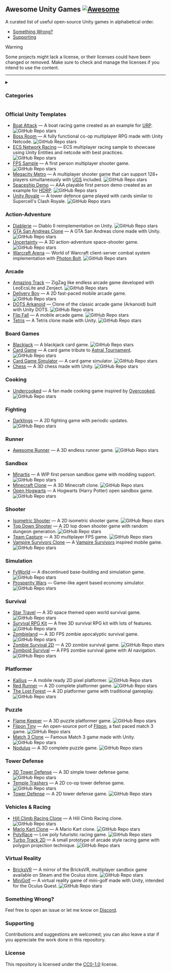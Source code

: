 ## Awesome Unity Games [![Awesome](https://cdn.rawgit.com/sindresorhus/awesome/d7305f38d29fed78fa85652e3a63e154dd8e8829/media/badge.svg)](https://github.com/sindresorhus/awesome)

A curated list of useful open-source Unity games in alphabetical order.

- [Something Wrong?](#something-wrong)
- [Supporting](#supporting)


> [!WARNING]
> Some projects might lack a license, or their licenses could have been changed or removed. Make sure to check and manage the licenses if you intend to use the content.
> 

<hr>

<details>
  <summary><h3>Categories</h3></summary>
  
- [Official Unity Templates](#official-unity-templates)
- [Action-Adventure](#action-adventure)
- [Arcade](#arcade)
- [Board Games](#board-games)
- [Cooking](#cooking)
- [Fighting](#fighting)
- [Runner](#runner)
- [Sandbox](#sandbox)
- [Shooter](#shooter)
- [Simulation](#simulation)
- [Survival](#survival)
- [Platformer](#platformer)
- [Puzzle](#puzzle)
- [Tower Defense](#tower-defense)
- [Vehicles & Racing](#vehicles--racing)
- [Virtual Reality](#virtual-reality)
</details>

### Official Unity Templates
- [Boat Attack](https://github.com/Unity-Technologies/BoatAttack) — A boat racing game created as an example for [URP](https://unity.com/srp/universal-render-pipeline). ![GitHub Repo stars](https://img.shields.io/github/stars/Unity-Technologies/BoatAttack) 
- [Boss Room](https://github.com/Unity-Technologies/com.unity.multiplayer.samples.coop) — A fully functional co-op multiplayer RPG made with Unity Netcode. ![GitHub Repo stars](https://img.shields.io/github/stars/Unity-Technologies/com.unity.multiplayer.samples.coop) 
- [ECS Network Racing](https://github.com/Unity-Technologies/ECS-Network-Racing-Sample) — ECS multiplayer racing sample to showcase using Unity Entities and netcode with best practices. ![GitHub Repo stars](https://img.shields.io/github/stars/Unity-Technologies/ECS-Network-Racing-Sample)
- [FPS Sample](https://github.com/Unity-Technologies/FPSSample) — A first person multiplayer shooter game. ![GitHub Repo stars](https://img.shields.io/github/stars/Unity-Technologies/FPSSample)
- [Megacity Metro](https://github.com/Unity-Technologies/megacity-metro) — A multiplayer shooter game that can support 128+ players simultaneously with [UGS](https://unity.com/solutions/gaming-services) included. ![GitHub Repo stars](https://img.shields.io/github/stars/Unity-Technologies/megacity-metro)
- [Spaceship Demo](https://github.com/Unity-Technologies/SpaceshipDemo) — AAA playable first person demo created as an example for [HDRP](https://unity.com/srp/high-definition-render-pipeline). ![GitHub Repo stars](https://img.shields.io/github/stars/Unity-Technologies/SpaceshipDemo)
- [Unity Royale](https://github.com/ciro-unity/UnityRoyale-Public) — A tower defence game played with cards similar to Supercell's Clash Royale. ![GitHub Repo stars](https://img.shields.io/github/stars/ciro-unity/UnityRoyale-Public)

### Action-Adventure
- [Diablerie](https://github.com/mofr/Diablerie) — Diablo II reimplementation on Unity. ![GitHub Repo stars](https://img.shields.io/github/stars/mofr/Diablerie)
- [GTA San Andreas Clone](https://github.com/GTA-ASM/SanAndreasUnity) — A GTA San Andreas clone made with Unity. ![GitHub Repo stars](https://img.shields.io/github/stars/GTA-ASM/SanAndreasUnity)
- [Uncertainty](https://github.com/Null-References/Uncertainty) — A 3D action-adventure space-shooter game. ![GitHub Repo stars](https://img.shields.io/github/stars/Null-References/Uncertainty)
- [Warcraft Arena](https://github.com/Reinisch/Warcraft-Arena-Unity) — World of Warcraft client-server combat system implementation with [Photon Bolt](https://doc.photonengine.com/bolt/current/getting-started/overview). ![GitHub Repo stars](https://img.shields.io/github/stars/Reinisch/Warcraft-Arena-Unity)

### Arcade
- [Amazing Track](https://github.com/EugenyN/AmazingTrack) — ZigZag like endless arcade game developed with LeoEcsLite and Zenject. ![GitHub Repo stars](https://img.shields.io/github/stars/EugenyN/AmazingTrack)
- [Delivery Boy](https://github.com/phamson02/DeliveryBoy-UnityGame) — A 2D fast-paced mobile arcade game. ![GitHub Repo stars](https://img.shields.io/github/stars/phamson02/DeliveryBoy-UnityGame)
- [DOTS Arkanoid](https://github.com/EugenyN/DOTS-Arkanoid) — Clone of the classic arcade game (Arkanoid) built with Unity DOTS. ![GitHub Repo stars](https://img.shields.io/github/stars/EugenyN/DOTS-Arkanoid)
- [Flip Fall](https://github.com/flo-wolf/Flip-Fall) — A mobile arcade game. ![GitHub Repo stars](https://img.shields.io/github/stars/flo-wolf/Flip-Fall)
- [Tetris](https://github.com/Mukarillo/UnityTetris) — A Tetris clone made with Unity. ![GitHub Repo stars](https://img.shields.io/github/stars/Mukarillo/UnityTetris)

### Board Games
- [Blackjack](https://github.com/joaokucera/unity-blackjack) — A blackjack card game. ![GitHub Repo stars](https://img.shields.io/github/stars/joaokucera/unity-blackjack)
- [Card Game](https://github.com/exewin/card-game) — A card game tribute to [Astral Tournament](https://store.steampowered.com/app/2160780/Astral_Tournament__a_prequel_of_the_Astral_Masters/ "A famous card game."). ![GitHub Repo stars](https://img.shields.io/github/stars/exewin/card-game)
- [Card Game Simulator](https://github.com/finol-digital/Card-Game-Simulator) — A card game simulator. ![GitHub Repo stars](https://img.shields.io/github/stars/finol-digital/Card-Game-Simulator)
- [Chess](https://github.com/ErkrodC/UnityChess) — A 3D chess made with Unity. ![GitHub Repo stars](https://img.shields.io/github/stars/ErkrodC/UnityChess)

### Cooking
- [Undercooked](https://github.com/daltonbr/Undercooked) — A fan made cooking game inspired by [Overcooked](https://store.steampowered.com/app/448510/Overcooked/). ![GitHub Repo stars](https://img.shields.io/github/stars/daltonbr/Undercooked)

### Fighting
- [Darklings](https://github.com/kidagine/Darklings-FightingGame) — A 2D fighting game with periodic updates. ![GitHub Repo stars](https://img.shields.io/github/stars/kidagine/Darklings-FightingGame)

### Runner
- [Awesome Runner](https://github.com/VladimirPirozhenko/AwesomeRunner) — A 3D endless runner game. ![GitHub Repo stars](https://img.shields.io/github/stars/VladimirPirozhenko/AwesomeRunner)

### Sandbox
- [Minartis](https://github.com/akinmustafa/minartis) — A WIP first person sandbox game with modding support. ![GitHub Repo stars](https://img.shields.io/github/stars/akinmustafa/minartis)
- [Minecraft Clone](https://github.com/stalomeow/MinecraftClone-Unity) — A 3D Minecraft clone. ![GitHub Repo stars](https://img.shields.io/github/stars/stalomeow/MinecraftClone-Unity)
- [Open Hogwarts](https://github.com/OpenHogwarts/hogwarts) — A Hogwarts (Harry Potter) open sandbox game. ![GitHub Repo stars](https://img.shields.io/github/stars/OpenHogwarts/hogwarts)

### Shooter
- [Isometric Shooter](https://github.com/tadadosii/2DTopDownIsometricShooterStudy) — A 2D isometric shooter game. ![GitHub Repo stars](https://img.shields.io/github/stars/tadadosii/2DTopDownIsometricShooterStudy)
- [Top Down Shooter](https://github.com/tarush-r/Top-Down-Shooter-Game) — A 2D top down shooter game with random dungeon generation. ![GitHub Repo stars](https://img.shields.io/github/stars/tarush-r/Top-Down-Shooter-Game)
- [Team Capture](https://github.com/Voltstro-Studios/Team-Capture) — A 3D multiplayer FPS game. ![GitHub Repo stars](https://img.shields.io/github/stars/Voltstro-Studios/Team-Capture)
- [Vampire Survivors Clone](https://github.com/matthiasbroske/VampireSurvivorsClone) — A [Vampire Survivors](https://store.steampowered.com/app/1794680/Vampire_Survivors/) inspired mobile game. ![GitHub Repo stars](https://img.shields.io/github/stars/matthiasbroske/VampireSurvivorsClone)

### Simulation
- [FyWorld](https://github.com/Fy-/FyWorld) — A discontinued base-building and simulation game. ![GitHub Repo stars](https://img.shields.io/github/stars/Fy-/FyWorld)
- [Prosperity Wars](https://github.com/Nashet/Prosperity-Wars) — Game-like agent based economy simulator. ![GitHub Repo stars](https://img.shields.io/github/stars/Nashet/Prosperity-Wars)

### Survival
- [Star Travel](https://github.com/Victormaa/Star-Travel) — A 3D space themed open world survival game. ![GitHub Repo stars](https://img.shields.io/github/stars/Victormaa/Star-Travel)
- [Survival RPG Kit](https://github.com/leandrovieiraa/FreeSurvivalRPGKit) — A free 3D survival RPG kit with lots of features. ![GitHub Repo stars](https://img.shields.io/github/stars/leandrovieiraa/FreeSurvivalRPGKit)
- [Zombieland](https://github.com/ramirak/Zombieland-FPS-survival-game-with-Unity) — A 3D FPS zombie apocalyptic survival game. ![GitHub Repo stars](https://img.shields.io/github/stars/ramirak/Zombieland-FPS-survival-game-with-Unity)
- [Zombie Survival 2D](https://github.com/mapisarek/Survival_Zombie_2D) — A 2D zombie survival game. ![GitHub Repo stars](https://img.shields.io/github/stars/mapisarek/Survival_Zombie_2D)
- [Zomboid Survival](https://github.com/saivittalb/zomboid-survival) — A FPS zombie survival game with AI navigation. ![GitHub Repo stars](https://img.shields.io/github/stars/saivittalb/zomboid-survival)

### Platformer
- [Kailius](https://github.com/Walkator/kailius) — A mobile ready 2D pixel platformer. ![GitHub Repo stars](https://img.shields.io/github/stars/Walkator/kailius)
- [Red Runner](https://github.com/BayatGames/RedRunner) — A 2D complete platformer game. ![GitHub Repo stars](https://img.shields.io/github/stars/BayatGames/RedRunner)
- [The Lost Forest](https://github.com/elifyener/TheLostForest) — A 2D platformer game with traditional gameplay. ![GitHub Repo stars](https://img.shields.io/github/stars/elifyener/TheLostForest)

### Puzzle
- [Flame Keeper](https://github.com/alex-cherkaski/Flame-Keeper) — A 3D puzzle platformer game. ![GitHub Repo stars](https://img.shields.io/github/stars/alex-cherkaski/Flame-Keeper)
- [Flipon Tiny](https://github.com/valryon/flipon-tiny) — An open-source port of [Flipon](https://www.flipon.net/), a fast paced match 3 game. ![GitHub Repo stars](https://img.shields.io/github/stars/valryon/flipon-tiny)
- [Match 3 Clone](https://github.com/daltonbr/Match3) — Famous Match 3 game made with Unity. ![GitHub Repo stars](https://img.shields.io/github/stars/daltonbr/Match3)
- [Nodulus](https://github.com/Hyperparticle/nodulus) — A 3D complete puzzle game. ![GitHub Repo stars](https://img.shields.io/github/stars/Hyperparticle/nodulus)

### Tower Defense
- [3D Tower Defense](https://github.com/Mohammed-Benotmane/Tower-Defense-Game) — A 3D simple tower defense game. ![GitHub Repo stars](https://img.shields.io/github/stars/Mohammed-Benotmane/Tower-Defense-Game)
- [Temple Trashers](https://github.com/hackerspace-ntnu/Temple-Trashers) — A 2D co-op tower defense game. ![GitHub Repo stars](https://img.shields.io/github/stars/hackerspace-ntnu/Temple-Trashers)
- [Tower Defense](https://github.com/JanWalsh91/tower_defense) — A 2D tower defense game. ![GitHub Repo stars](https://img.shields.io/github/stars/JanWalsh91/tower_defense)

### Vehicles & Racing
- [Hill Climb Racing Clone](https://github.com/stevecox1964/Happy_Wheels_Clone) — A Hill Climb Racing clone. ![GitHub Repo stars](https://img.shields.io/github/stars/stevecox1964/Happy_Wheels_Clone)
- [Mario Kart Clone](https://github.com/Ishaan35/Unity3D-Mario-Kart-Racing-Game) — A Mario Kart clone. ![GitHub Repo stars](https://img.shields.io/github/stars/Ishaan35/Unity3D-Mario-Kart-Racing-Game)
- [PolyRace](https://github.com/vthem/PolyRace) — Low poly futuristic racing game. ![GitHub Repo stars](https://img.shields.io/github/stars/vthem/PolyRace)
- [Turbo Track 2D](https://github.com/h8man/TurboTrack2D) — A small prototype of arcade style racing game with polygon projection technique. ![GitHub Repo stars](https://img.shields.io/github/stars/h8man/TurboTrack2D)

### Virtual Reality
- [BricksVR](https://github.com/d12/bricksvr-game) — A mirror of the BricksVR, multiplayer sandbox game available on Steam and the Oculus store. ![GitHub Repo stars](https://img.shields.io/github/stars/d12/bricksvr-game)
- [MiniGolf](https://github.com/mmeyrat/MiniGolf-VR) — A virtual reality game of mini-golf made with Unity, intended for the Oculus Quest. ![GitHub Repo stars](https://img.shields.io/github/stars/mmeyrat/MiniGolf-VR)

### Something Wrong?
Feel free to open an issue or let me know on [Discord](https://discord.com/users/501804360079245312).

### Supporting
Contributions and suggestions are welcomed; you can also leave a star if you appreciate the work done in this repository.

### License
This repository is licensed under the [CC0-1.0](https://github.com/akinmustafa/awesome-unity-games/blob/main/LICENSE) license.
